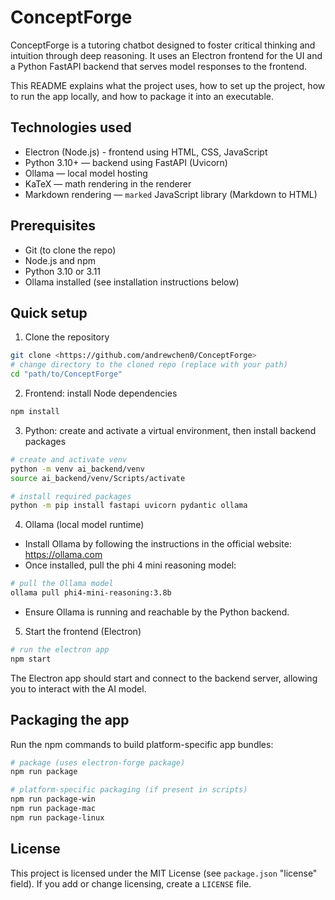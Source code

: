 # ConceptForge

ConceptForge is a tutoring chatbot designed to foster critical thinking and intuition through deep reasoning. It uses an Electron frontend for the UI and a Python FastAPI backend that serves model responses to the frontend.

This README explains what the project uses, how to set up the project, how to run the app locally, and how to package it into an executable.

## Technologies used

- Electron (Node.js) - frontend using HTML, CSS, JavaScript
- Python 3.10+ — backend using FastAPI (Uvicorn)
- Ollama — local model hosting
- KaTeX — math rendering in the renderer
- Markdown rendering — `marked` JavaScript library (Markdown to HTML)

## Prerequisites

- Git (to clone the repo)
- Node.js and npm
- Python 3.10 or 3.11
- Ollama installed (see installation instructions below)

## Quick setup

1. Clone the repository

```bash
git clone <https://github.com/andrewchen0/ConceptForge>
# change directory to the cloned repo (replace with your path)
cd "path/to/ConceptForge"
```

2. Frontend: install Node dependencies

```bash
npm install
```

3. Python: create and activate a virtual environment, then install backend packages

```bash
# create and activate venv
python -m venv ai_backend/venv
source ai_backend/venv/Scripts/activate

# install required packages
python -m pip install fastapi uvicorn pydantic ollama
```

4. Ollama (local model runtime)

- Install Ollama by following the instructions in the official website: https://ollama.com 
- Once installed, pull the phi 4 mini reasoning model:

```bash
# pull the Ollama model
ollama pull phi4-mini-reasoning:3.8b
```

- Ensure Ollama is running and reachable by the Python backend.

5. Start the frontend (Electron)

```bash
# run the electron app
npm start
```

The Electron app should start and connect to the backend server, allowing you to interact with the AI model.

## Packaging the app

Run the npm commands to build platform-specific app bundles:

```bash
# package (uses electron-forge package)
npm run package

# platform-specific packaging (if present in scripts)
npm run package-win
npm run package-mac
npm run package-linux
```


## License

This project is licensed under the MIT License (see `package.json` "license" field). If you add or change licensing, create a `LICENSE` file.
